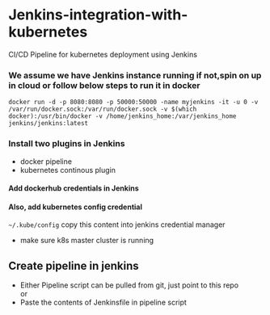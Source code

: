 # Jenkins-integration-with-kubernetes
CI/CD Pipeline for kubernetes deployment using Jenkins

### We assume we have Jenkins instance running if not,spin on up in cloud or follow below steps to run it in docker
`docker run -d -p 8080:8080 -p 50000:50000 -name myjenkins -it -u 0 -v /var/run/docker.sock:/var/run/docker.sock -v $(which docker):/usr/bin/docker -v /home/jenkins_home:/var/jenkins_home jenkins/jenkins:latest`
<br />

### Install two plugins in Jenkins
- docker pipeline
- kubernetes continous plugin

#### Add dockerhub credentials in Jenkins
#### Also, add kubernetes config credential
`~/.kube/config`
copy this content into jenkins credential manager
- make sure k8s master cluster is running


## Create pipeline in jenkins
- Either Pipeline script can be pulled from git, just point to this repo <br />or<br />
- Paste the contents of Jenkinsfile in pipeline script